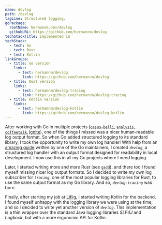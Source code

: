 ```yaml
---
name: devlog
path: /devlog
tagLine: Structured logging.
goPackage:
  rootName: hermannm.dev/devlog
  githubURL: https://github.com/hermannm/devlog
techStackTitle: Implemented in
techStack:
  - tech: Go
  - tech: Rust
  - tech: Kotlin
linkGroups:
  - title: Go version
    links:
      - text: hermannm/devlog
        link: https://github.com/hermannm/devlog
  - title: Rust version
    links:
      - text: hermannm/devlog-tracing
        link: https://github.com/hermannm/devlog-tracing
  - title: Kotlin version
    links:
      - text: hermannm/devlog-kotlin
        link: https://github.com/hermannm/devlog-kotlin
---
```


After working with Go in multiple projects ([`casus-belli`](/casus-belli), [`analysis`](/analysis),
[`coffeetalk`](/coffeetalk), [Ignite](/ignite)), one of the things I missed was a nicer
human-readable log output format. So when Go added structured logging to its standard library, I
took the opportunity to write my own log handler! With help from an
[amazing guide](https://github.com/golang/example/blob/1d6d2400d4027025cb8edc86a139c9c581d672f7/slog-handler-guide/README.md)
written by one of the Go maintainers, I created _`devlog`_, a structured log handler with an output
format designed for readability in local development. I now use this in all my Go projects where I
need logging.

Later, I started writing more and more Rust (see [`gadd`](/gadd)), and there too I found myself
missing nicer log output formats. So I decided to write my own log subscriber for _`tracing`_, one
of the most popular logging libraries for Rust, to use the same output format as my Go library. And
so, <span class="whitespace-nowrap">_`devlog-tracing`_</span> was born.

Finally, after starting my job at [Liflig](/liflig), I started writing Kotlin for the backend. I
found myself unhappy with the logging library we were using at the time, and so I decided to write
yet another version of _`devlog`_. This implementation is a thin wrapper over the standard Java
logging libraries _SLF4J_ and _Logback_, but with a more ergonomic API for Kotlin.
